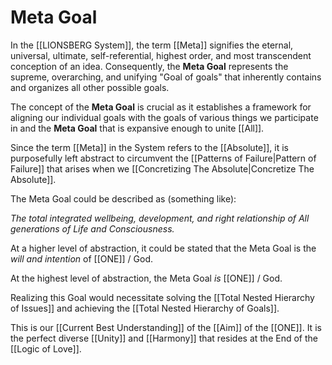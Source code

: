 # Meta Goal

In the [[LIONSBERG System]], the term [[Meta]] signifies the eternal, universal, ultimate, self-referential, highest order, and most transcendent conception of an idea. Consequently, the **Meta Goal** represents the supreme, overarching, and unifying "Goal of goals" that inherently contains and organizes all other possible goals.

The concept of the **Meta Goal** is crucial as it establishes a framework for aligning our individual goals with the goals of various things we participate in and the **Meta Goal** that is expansive enough to unite [[All]].

Since the term [[Meta]] in the System refers to the [[Absolute]], it is purposefully left abstract to circumvent the [[Patterns of Failure|Pattern of Failure]] that arises when we [[Concretizing The Absolute|Concretize The Absolute]].

The Meta Goal could be described as (something like):

_The total integrated wellbeing, development, and right relationship of All generations of Life and Consciousness._

At a higher level of abstraction, it could be stated that the Meta Goal is the *will and intention* of [[ONE]] / God.

At the highest level of abstraction, the Meta Goal _is_ [[ONE]] / God. 

Realizing this Goal would necessitate solving the [[Total Nested Hierarchy of Issues]] and achieving the [[Total Nested Hierarchy of Goals]].

This is our [[Current Best Understanding]] of the [[Aim]] of the [[ONE]]. It is the perfect diverse [[Unity]] and [[Harmony]] that resides at the End of the [[Logic of Love]].